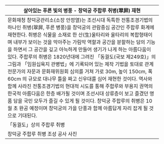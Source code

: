 | 살아있는 푸른 빛의 병풍 - 창덕궁 주합루 취병(翠屛) 재현 |
| - |
문화재청 창덕궁관리소(소장 안정열)는 조선시대 독특한 전통조경기법의 하나인 취병(翠屛, 푸른 병풍)을 창덕궁의 관람중심 공간인 주합루 화계에 재현한다. 취병은 식물을 소재로 한 산(生)울타리와 울타리의 복합형태이며 내부가 보이는 것을 막아주는 가림막 역할과 공간을 분할하는 담의 기능을 하면서 그 공간을 깊고 아늑하게 만들어 생기가 나게 하는 아름다움이 있다. 주합루의 취병은 1820년대에 그려진 「동궐도(국보 제249호)」의 그림과 「임원십육지 관병법」에 기록되어 있는 제작 기법을 토대로 관계전문가의 자문과 문화재위원회 심의를 거쳐 가로 30m, 높이 150cm, 폭60cm 의 규모로 대나무 틀을 짜고 신우대를 심어 재현한 것이다. 역사와 함께 사라진 전통조경기법의 현대적 시도를 통해 주합루와 부용지 권역의 한국적 아름다움은 한층 배가될 것이며 조선시대 상류층이 보고 즐겼던 명품 담을 국민 모두가 즐길 수 있게 될 것이다. 창덕궁 주합루의 취병은 10월 초 완공 예정이며 창덕궁의 가을 단풍과 함께 아름답게 자리 잡게 될 것으로 기대된다. |
| 「동궐도」상의 주합루 취병 |
| 창덕궁 주합루 취병 조성 공사 사진 |